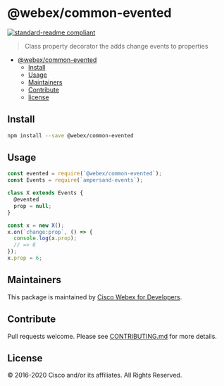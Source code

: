 # @webex/common-evented

[![standard-readme compliant](https://img.shields.io/badge/readme%20style-standard-brightgreen.svg?style=flat-square)](https://github.com/RichardLitt/standard-readme)

> Class property decorator the adds change events to properties

- [@webex/common-evented](#webexcommon-evented)
  - [Install](#install)
  - [Usage](#usage)
  - [Maintainers](#maintainers)
  - [Contribute](#contribute)
  - [license](#license)

## Install

```bash
npm install --save @webex/common-evented
```

## Usage

```js
const evented = require(`@webex/common-evented`);
const Events = require(`ampersand-events`);

class X extends Events {
  @evented
  prop = null;
}

const x = new X();
x.on(`change:prop`, () => {
  console.log(x.prop);
  // => 6
});
x.prop = 6;
```

## Maintainers

This package is maintained by [Cisco Webex for Developers](https://developer.webex.com/).

## Contribute

Pull requests welcome. Please see [CONTRIBUTING.md](https://github.com/webex/webex-js-sdk/blob/master/CONTRIBUTING.md) for more details.

## License

© 2016-2020 Cisco and/or its affiliates. All Rights Reserved.
